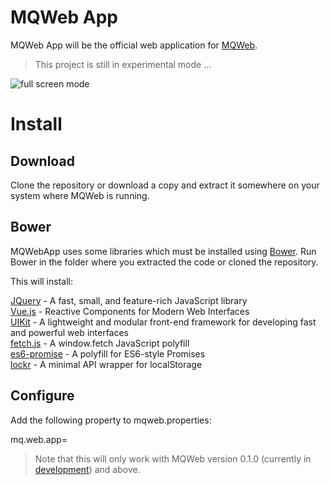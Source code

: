 # MQWeb App
MQWeb App will be the official web application for [MQWeb](http://www.mqweb.org).

> This project is still in experimental mode ...

![full screen mode](https://raw.github.com/fbraem/mqwebapp/screenshots/screenshots/mqwebapp_preview_1.png)

# Install

## Download

Clone the repository or download a copy and extract it somewhere on your system where MQWeb is running.

## Bower

MQWebApp uses some libraries which must be installed using [Bower](http://bower.io). Run Bower in the folder where you extracted the code or cloned the repository.

This will install:

[JQuery](http://jquery.com) - A fast, small, and feature-rich JavaScript library  
[Vue.js](http://vuejs.org) - Reactive Components for Modern Web Interfaces  
[UIKit](http://getuikit.com/) - A lightweight and modular front-end framework for developing fast and powerful web interfaces  
[fetch.js](https://github.com/github/fetch) - A window.fetch JavaScript polyfill  
[es6-promise](https://github.com/jakearchibald/es6-promise) - A polyfill for ES6-style Promises  
[lockr](https://github.com/tsironis/lockr) - A minimal API wrapper for localStorage

## Configure

Add the following property to mqweb.properties:

mq.web.app=<mqwebapp-path>

> Note that this will only work with MQWeb version 0.1.0 (currently in [development](https://github.com/fbraem/mqweb)) and above.


